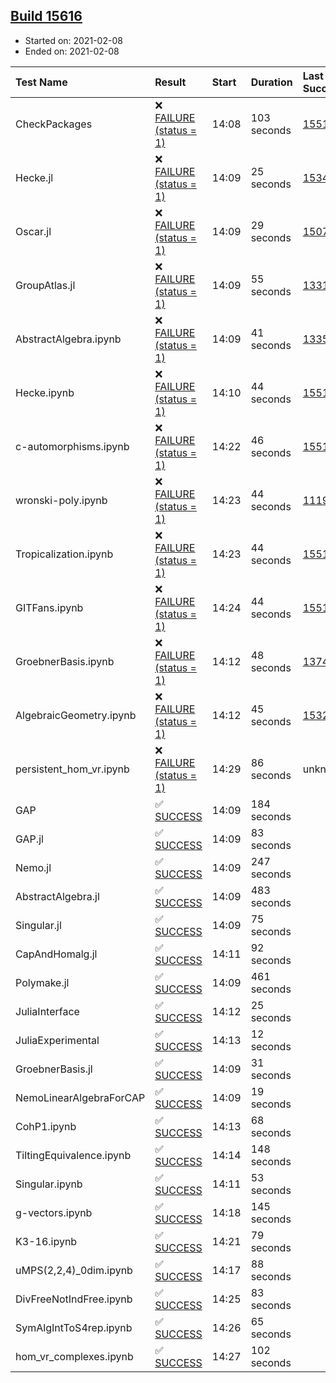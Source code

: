 ## [Build 15616](https://oscarci.mathematik.uni-kl.de/job/oscar/15616/)

* Started on: 2021-02-08
* Ended on: 2021-02-08

| Test Name    | Result | Start | Duration | Last Success | First Failure |
|:-------------|:-------|:------|:---------|:-------------|:--------------|
| CheckPackages | ❌ [FAILURE (status = 1)](https://oscarci.mathematik.uni-kl.de/job/oscar/15616/artifact/logs/build-15616/CheckPackages.log) | 14:08 | 103 seconds | [15514](https://oscarci.mathematik.uni-kl.de/job/oscar/15514/) | [15515](https://oscarci.mathematik.uni-kl.de/job/oscar/15515/) |
| Hecke.jl | ❌ [FAILURE (status = 1)](https://oscarci.mathematik.uni-kl.de/job/oscar/15616/artifact/logs/build-15616/Hecke.jl.log) | 14:09 | 25 seconds | [15344](https://oscarci.mathematik.uni-kl.de/job/oscar/15344/) | [15348](https://oscarci.mathematik.uni-kl.de/job/oscar/15348/) |
| Oscar.jl | ❌ [FAILURE (status = 1)](https://oscarci.mathematik.uni-kl.de/job/oscar/15616/artifact/logs/build-15616/Oscar.jl.log) | 14:09 | 29 seconds | [15079](https://oscarci.mathematik.uni-kl.de/job/oscar/15079/) | [15080](https://oscarci.mathematik.uni-kl.de/job/oscar/15080/) |
| GroupAtlas.jl | ❌ [FAILURE (status = 1)](https://oscarci.mathematik.uni-kl.de/job/oscar/15616/artifact/logs/build-15616/GroupAtlas.jl.log) | 14:09 | 55 seconds | [13311](https://oscarci.mathematik.uni-kl.de/job/oscar/13311/) | [13312](https://oscarci.mathematik.uni-kl.de/job/oscar/13312/) |
| AbstractAlgebra.ipynb | ❌ [FAILURE (status = 1)](https://oscarci.mathematik.uni-kl.de/job/oscar/15616/artifact/logs/build-15616/AbstractAlgebra.ipynb.log) | 14:09 | 41 seconds | [13355](https://oscarci.mathematik.uni-kl.de/job/oscar/13355/) | [13356](https://oscarci.mathematik.uni-kl.de/job/oscar/13356/) |
| Hecke.ipynb | ❌ [FAILURE (status = 1)](https://oscarci.mathematik.uni-kl.de/job/oscar/15616/artifact/logs/build-15616/Hecke.ipynb.log) | 14:10 | 44 seconds | [15514](https://oscarci.mathematik.uni-kl.de/job/oscar/15514/) | [15515](https://oscarci.mathematik.uni-kl.de/job/oscar/15515/) |
| c-automorphisms.ipynb | ❌ [FAILURE (status = 1)](https://oscarci.mathematik.uni-kl.de/job/oscar/15616/artifact/logs/build-15616/c-automorphisms.ipynb.log) | 14:22 | 46 seconds | [15514](https://oscarci.mathematik.uni-kl.de/job/oscar/15514/) | [15515](https://oscarci.mathematik.uni-kl.de/job/oscar/15515/) |
| wronski-poly.ipynb | ❌ [FAILURE (status = 1)](https://oscarci.mathematik.uni-kl.de/job/oscar/15616/artifact/logs/build-15616/wronski-poly.ipynb.log) | 14:23 | 44 seconds | [11192](https://oscarci.mathematik.uni-kl.de/job/oscar/11192/) | [11193](https://oscarci.mathematik.uni-kl.de/job/oscar/11193/) |
| Tropicalization.ipynb | ❌ [FAILURE (status = 1)](https://oscarci.mathematik.uni-kl.de/job/oscar/15616/artifact/logs/build-15616/Tropicalization.ipynb.log) | 14:23 | 44 seconds | [15514](https://oscarci.mathematik.uni-kl.de/job/oscar/15514/) | [15515](https://oscarci.mathematik.uni-kl.de/job/oscar/15515/) |
| GITFans.ipynb | ❌ [FAILURE (status = 1)](https://oscarci.mathematik.uni-kl.de/job/oscar/15616/artifact/logs/build-15616/GITFans.ipynb.log) | 14:24 | 44 seconds | [15514](https://oscarci.mathematik.uni-kl.de/job/oscar/15514/) | [15515](https://oscarci.mathematik.uni-kl.de/job/oscar/15515/) |
| GroebnerBasis.ipynb | ❌ [FAILURE (status = 1)](https://oscarci.mathematik.uni-kl.de/job/oscar/15616/artifact/logs/build-15616/GroebnerBasis.ipynb.log) | 14:12 | 48 seconds | [13748](https://oscarci.mathematik.uni-kl.de/job/oscar/13748/) | [13749](https://oscarci.mathematik.uni-kl.de/job/oscar/13749/) |
| AlgebraicGeometry.ipynb | ❌ [FAILURE (status = 1)](https://oscarci.mathematik.uni-kl.de/job/oscar/15616/artifact/logs/build-15616/AlgebraicGeometry.ipynb.log) | 14:12 | 45 seconds | [15322](https://oscarci.mathematik.uni-kl.de/job/oscar/15322/) | [15323](https://oscarci.mathematik.uni-kl.de/job/oscar/15323/) |
| persistent_hom_vr.ipynb | ❌ [FAILURE (status = 1)](https://oscarci.mathematik.uni-kl.de/job/oscar/15616/artifact/logs/build-15616/persistent_hom_vr.ipynb.log) | 14:29 | 86 seconds | unknown | unknown |
| GAP | ✅ [SUCCESS](https://oscarci.mathematik.uni-kl.de/job/oscar/15616/artifact/logs/build-15616/GAP.log) | 14:09 | 184 seconds |  |  |
| GAP.jl | ✅ [SUCCESS](https://oscarci.mathematik.uni-kl.de/job/oscar/15616/artifact/logs/build-15616/GAP.jl.log) | 14:09 | 83 seconds |  |  |
| Nemo.jl | ✅ [SUCCESS](https://oscarci.mathematik.uni-kl.de/job/oscar/15616/artifact/logs/build-15616/Nemo.jl.log) | 14:09 | 247 seconds |  |  |
| AbstractAlgebra.jl | ✅ [SUCCESS](https://oscarci.mathematik.uni-kl.de/job/oscar/15616/artifact/logs/build-15616/AbstractAlgebra.jl.log) | 14:09 | 483 seconds |  |  |
| Singular.jl | ✅ [SUCCESS](https://oscarci.mathematik.uni-kl.de/job/oscar/15616/artifact/logs/build-15616/Singular.jl.log) | 14:09 | 75 seconds |  |  |
| CapAndHomalg.jl | ✅ [SUCCESS](https://oscarci.mathematik.uni-kl.de/job/oscar/15616/artifact/logs/build-15616/CapAndHomalg.jl.log) | 14:11 | 92 seconds |  |  |
| Polymake.jl | ✅ [SUCCESS](https://oscarci.mathematik.uni-kl.de/job/oscar/15616/artifact/logs/build-15616/Polymake.jl.log) | 14:09 | 461 seconds |  |  |
| JuliaInterface | ✅ [SUCCESS](https://oscarci.mathematik.uni-kl.de/job/oscar/15616/artifact/logs/build-15616/JuliaInterface.log) | 14:12 | 25 seconds |  |  |
| JuliaExperimental | ✅ [SUCCESS](https://oscarci.mathematik.uni-kl.de/job/oscar/15616/artifact/logs/build-15616/JuliaExperimental.log) | 14:13 | 12 seconds |  |  |
| GroebnerBasis.jl | ✅ [SUCCESS](https://oscarci.mathematik.uni-kl.de/job/oscar/15616/artifact/logs/build-15616/GroebnerBasis.jl.log) | 14:09 | 31 seconds |  |  |
| NemoLinearAlgebraForCAP | ✅ [SUCCESS](https://oscarci.mathematik.uni-kl.de/job/oscar/15616/artifact/logs/build-15616/NemoLinearAlgebraForCAP.log) | 14:09 | 19 seconds |  |  |
| CohP1.ipynb | ✅ [SUCCESS](https://oscarci.mathematik.uni-kl.de/job/oscar/15616/artifact/logs/build-15616/CohP1.ipynb.log) | 14:13 | 68 seconds |  |  |
| TiltingEquivalence.ipynb | ✅ [SUCCESS](https://oscarci.mathematik.uni-kl.de/job/oscar/15616/artifact/logs/build-15616/TiltingEquivalence.ipynb.log) | 14:14 | 148 seconds |  |  |
| Singular.ipynb | ✅ [SUCCESS](https://oscarci.mathematik.uni-kl.de/job/oscar/15616/artifact/logs/build-15616/Singular.ipynb.log) | 14:11 | 53 seconds |  |  |
| g-vectors.ipynb | ✅ [SUCCESS](https://oscarci.mathematik.uni-kl.de/job/oscar/15616/artifact/logs/build-15616/g-vectors.ipynb.log) | 14:18 | 145 seconds |  |  |
| K3-16.ipynb | ✅ [SUCCESS](https://oscarci.mathematik.uni-kl.de/job/oscar/15616/artifact/logs/build-15616/K3-16.ipynb.log) | 14:21 | 79 seconds |  |  |
| uMPS(2,2,4)_0dim.ipynb | ✅ [SUCCESS](https://oscarci.mathematik.uni-kl.de/job/oscar/15616/artifact/logs/build-15616/uMPS-2-2-4-_0dim.ipynb.log) | 14:17 | 88 seconds |  |  |
| DivFreeNotIndFree.ipynb | ✅ [SUCCESS](https://oscarci.mathematik.uni-kl.de/job/oscar/15616/artifact/logs/build-15616/DivFreeNotIndFree.ipynb.log) | 14:25 | 83 seconds |  |  |
| SymAlgIntToS4rep.ipynb | ✅ [SUCCESS](https://oscarci.mathematik.uni-kl.de/job/oscar/15616/artifact/logs/build-15616/SymAlgIntToS4rep.ipynb.log) | 14:26 | 65 seconds |  |  |
| hom_vr_complexes.ipynb | ✅ [SUCCESS](https://oscarci.mathematik.uni-kl.de/job/oscar/15616/artifact/logs/build-15616/hom_vr_complexes.ipynb.log) | 14:27 | 102 seconds |  |  |
